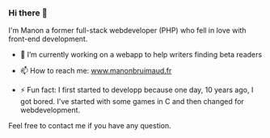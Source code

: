 ### Hi there 👋

I'm Manon a former full-stack webdeveloper (PHP) who fell in love with front-end development.

- 🔭 I’m currently working on a webapp to help writers finding beta readers

- 📫 How to reach me: www.manonbruimaud.fr
- ⚡ Fun fact: I first started to developp because one day, 10 years ago, I got bored. I've started with some games in C and then changed for webdevelopment.

Feel free to contact me if you have any question.
